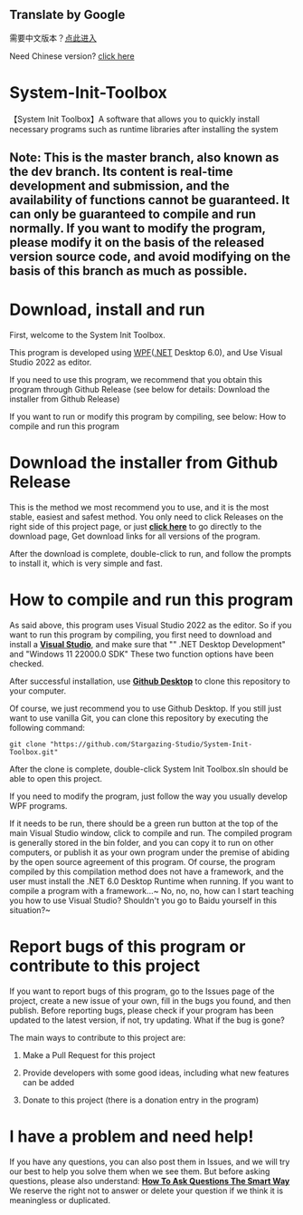 ## Translate by Google

需要中文版本？[点此进入](https://github.com/Stargazing-Studio/System-Init-Toolbox/blob/master/README.md)

Need Chinese version? [click here](https://github.com/Stargazing-Studio/System-Init-Toolbox/blob/master/README.md)

# System-Init-Toolbox
【System Init Toolbox】A software that allows you to quickly install necessary programs such as runtime libraries after installing the system<br/>
## Note: This is the master branch, also known as the dev branch. Its content is real-time development and submission, and the availability of functions cannot be guaranteed. It can only be guaranteed to compile and run normally. If you want to modify the program, please modify it on the basis of the released version source code, and avoid modifying on the basis of this branch as much as possible. <br/>
# Download, install and run
First, welcome to the System Init Toolbox.


This program is developed using [WPF](https://github.com/dotnet/wpf)([.NET](https://dotnet.microsoft.com/en-us/) Desktop 6.0), and Use Visual Studio 2022 as editor.

If you need to use this program, we recommend that you obtain this program through Github Release (see below for details: Download the installer from Github Release)

If you want to run or modify this program by compiling, see below: How to compile and run this program

# Download the installer from Github Release
This is the method we most recommend you to use, and it is the most stable, easiest and safest method. You only need to click Releases on the right side of this project page, or just **[click here](https://github.com/Stargazing-Studio/System-Init-Toolbox/releases)** to go directly to the download page, Get download links for all versions of the program.

After the download is complete, double-click to run, and follow the prompts to install it, which is very simple and fast.

# How to compile and run this program
As said above, this program uses Visual Studio 2022 as the editor. So if you want to run this program by compiling, you first need to download and install a **[Visual Studio](https://visualstudio.microsoft.com/)**, and make sure that "" .NET Desktop Development" and "Windows 11 22000.0 SDK" These two function options have been checked.

After successful installation, use **[Github Desktop](https://desktop.github.com/)** to clone this repository to your computer.

Of course, we just recommend you to use Github Desktop. If you still just want to use vanilla Git, you can clone this repository by executing the following command:

`git clone "https://github.com/Stargazing-Studio/System-Init-Toolbox.git"`

After the clone is complete, double-click System Init Toolbox.sln should be able to open this project.

If you need to modify the program, just follow the way you usually develop WPF programs.

If it needs to be run, there should be a green run button at the top of the main Visual Studio window, click to compile and run. The compiled program is generally stored in the bin folder, and you can copy it to run on other computers, or publish it as your own program under the premise of abiding by the open source agreement of this program. Of course, the program compiled by this compilation method does not have a framework, and the user must install the .NET 6.0 Desktop Runtime when running. If you want to compile a program with a framework...~ No, no, no, how can I start teaching you how to use Visual Studio? Shouldn't you go to Baidu yourself in this situation?~

# Report bugs of this program or contribute to this project
If you want to report bugs of this program, go to the Issues page of the project, create a new issue of your own, fill in the bugs you found, and then publish. Before reporting bugs, please check if your program has been updated to the latest version, if not, try updating. What if the bug is gone?

The main ways to contribute to this project are:

1. Make a Pull Request for this project

2. Provide developers with some good ideas, including what new features can be added

3. Donate to this project (there is a donation entry in the program)

# I have a problem and need help!
If you have any questions, you can also post them in Issues, and we will try our best to help you solve them when we see them. But before asking questions, please also understand: **[How To Ask Questions The Smart Way](http://www.catb.org/~esr/faqs/smart-questions.html)** We reserve the right not to answer or delete your question if we think it is meaningless or duplicated.
